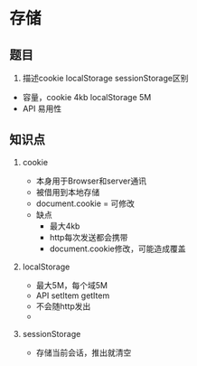# 存储

## 题目

1. 描述cookie localStorage sessionStorage区别
+ 容量，cookie 4kb localStorage 5M
+ API 易用性


## 知识点

1. cookie
    - 本身用于Browser和server通讯
    - 被借用到本地存储
    - document.cookie = 可修改
    - 缺点
        + 最大4kb
        + http每次发送都会携带
        + document.cookie修改，可能造成覆盖

2. localStorage
    - 最大5M，每个域5M
    - API setItem getItem
    - 不会随http发出

    + 

3. sessionStorage
    + 存储当前会话，推出就清空
    

